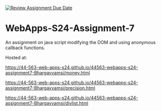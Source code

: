[![Review Assignment Due Date](https://classroom.github.com/assets/deadline-readme-button-24ddc0f5d75046c5622901739e7c5dd533143b0c8e959d652212380cedb1ea36.svg)](https://classroom.github.com/a/cdqffI9o)
# WebApps-S24-Assignment-7
An assignment on java script modifying the DOM and using anonymous callback functions.

Hosted at: 

https://44-563-web-apps-s24.github.io/44563-webapps-s24-assignment7-Bhargavvamsi/money.html 

https://44-563-web-apps-s24.github.io/44563-webapps-s24-assignment7-Bhargavvamsi/precision.html 

https://44-563-web-apps-s24.github.io/44563-webapps-s24-assignment7-Bhargavvamsi/divlist.html 

